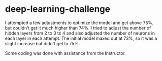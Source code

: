 # deep-learning-challenge

I attempted a few adjustments to optimize the model and get above 75%, but couldn't get it much higher than 74%. I tried to adjust the number of hidden layers from 2 to 3 to 4 and also adjusted the number of neurons in each layer in each attempt. The initial model maxed out at 73%, so it was a slight increase but didn't get to 75%.



Some coding was done with assistance from the Instructor.
